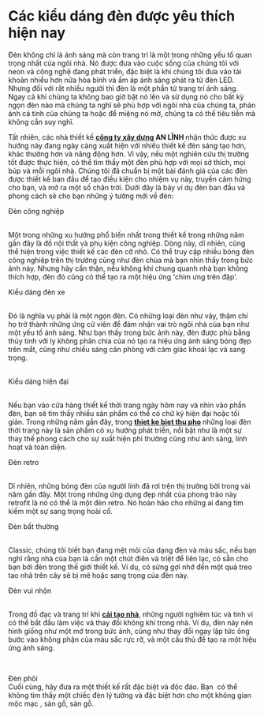 # Các kiểu dáng đèn được yêu thích hiện nay

<p>Đèn không chỉ là ánh sáng mà còn trang trí là một trong những yếu tố quan trọng nhất của ngôi nhà. Nó được đưa vào cuộc sống của chúng tôi với neon và công nghệ đang phát triển, đặc biệt là khi chúng tôi đưa vào tài khoản nhiều hơn nữa hòa bình và ấm áp ánh sáng phát ra từ đèn LED. Nhưng đối với rất nhiều người thì đèn là một phần tử trang trí ánh sáng. Ngay cả khi chúng ta không bao giờ bật nó lên và sử dụng nó cho bất kỳ ngọn đèn nào mà chúng ta nghĩ sẽ phù hợp với ngôi nhà của chúng ta, phản ánh cá tính của chúng ta hoặc để miệng nó mở, chúng ta có thể tiêu tiền mà không cần suy nghĩ.&nbsp;</p>

<p>Tất nhiên, các nhà thiết kế <strong><a href="http://anlinhco.vn">công ty xây dựng</a>&nbsp;AN LĨNH&nbsp;</strong>nhận thức được xu hướng này đang ngày càng xuất hiện với nhiều thiết kế đèn sáng tạo hơn, khác thường hơn và năng động hơn. Vì vậy, nếu một nghiên cứu thị trường tốt được thực hiện, có thể tìm thấy một đèn phù hợp với mọi sở thích, mọi búp và mỗi ngôi nhà. Chúng tôi đã chuẩn bị một bài đánh giá của các đèn được thiết kế ban đầu để tạo điều kiện cho nhiệm vụ này, truyền cảm hứng cho bạn, và mở ra một số chân trời. Dưới đây là bảy ví dụ đèn ban đầu và phong cách sẽ cho bạn những ý tưởng mới về đèn:</p>

<p>Đèn công nghiệp</p>

<p><br />
Một trong những xu hướng phổ biến nhất trong thiết kế trong những năm gần đây là đồ nội thất và phụ kiện công nghiệp. Dòng này, dĩ nhiên, cũng thể hiện trong việc thiết kế các đèn cỡ nhỏ. Có thể truy cập nhiều bóng đèn công nghiệp trên thị trường cũng như đèn chùa mà bạn nhìn thấy trong bức ảnh này. Nhưng hãy cẩn thận, nếu không khí chung quanh nhà bạn không thích hợp, đèn đó cũng có thể tạo ra một hiệu ứng &#39;chim ưng trên đập&#39;.</p>

<p>Kiểu dáng đèn xe</p>

<p><br />
Đó là nghĩa vụ phải là một ngọn đèn. Có những loại đèn như vậy, thậm chí họ trở thành những ứng cử viên để đảm nhận vai trò ngôi nhà của bạn như một yếu tố ánh sáng. Như bạn thấy trong bức ảnh này, đèn được phủ bằng thủy tinh với ly không phân chia của nó tạo ra hiệu ứng ánh sáng bóng đẹp trên mắt, cũng như chiếu sáng căn phòng với cảm giác khoái lạc và sang trọng.</p>

<p><br />
Kiểu dáng hiện đại</p>

<p><br />
Nếu bạn vào cửa hàng thiết kế thời trang ngày hôm nay và nhìn vào phần đèn, bạn sẽ tìm thấy nhiều sản phẩm có thể có chữ ký hiện đại hoặc tối giản. Trong những năm gần đây, trong <strong><a href="http://anlinhco.vn/tintuc/tin-tuc-an-linh-4/thi-cong-va-thiet-ke-biet-thu-pho-tai-quan-thu-duc-tphcm-51.html">thiet ke biet thu pho</a>&nbsp;</strong>những loại đèn thời trang này là sản phẩm có xu hướng phát triển, nổi bật như là một sự thay thế phong cách cho sự xuất hiện phi thường cũng như ánh sáng, linh hoạt và toàn diện.</p>

<p>Đèn retro</p>

<p><br />
Dĩ nhiên, những bóng đèn của người lính đã rơi trên thị trường bời trong vài năm gần đây. Một trong những ứng dụng đẹp nhất của phong trào này retrofit là nó có thể là một đèn retro. Nó hoàn hảo cho những ai đang tìm kiếm một sự sang trọng hoài cổ.</p>

<p>Đèn bất thường</p>

<p><br />
Classic, chúng tôi biết bạn đang mệt mỏi của dạng đèn và màu sắc, nếu bạn nghĩ rằng nhà của bạn là cần một chút điên và triệt để liên lạc, có sẵn cho bạn bởi đèn trong thế giới thiết kế. Ví dụ, có sừng gợi nhớ đến một quả treo tao nhã trên cây sẽ bị mê hoặc sang trọng của đèn này.</p>

<p>Đèn vui nhộn</p>

<p><br />
Trong đồ đạc và trang trí khi <strong><a href="http://anlinhco.vn/tintuc/tin-tuc-an-linh-4/an-linh-construction-thiet-ke-cai-tao-nha-pho-quan-tan-phu-60.html">cải tạo nhà</a></strong>, những người nghiêm túc và tinh vi có thể bắt đầu làm việc và thay đổi không khí trong nhà. Ví dụ, đèn này nên hình giống như một mớ trong bức ảnh, cũng như thay đổi ngay lập tức ông bước vào không phận của màu sắc rực rỡ, và một cầu thủ để tạo ra một hiệu ứng ánh sáng.</p>

<p>&nbsp;</p>

<p>Đèn phôi<br />
Cuối cùng, hãy đưa ra một thiết kế rất đặc biệt và độc đáo. Bạn&nbsp; có thể không tìm thấy một chiếc đèn lý tưởng và đặc biệt hơn cho một không gian mộc mạc , sàn gỗ, sàn gỗ.&nbsp;</p>
